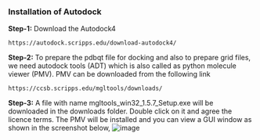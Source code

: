 ### Installation of Autodock


**Step-1:** Download the Autodock4
```
https://autodock.scripps.edu/download-autodock4/
```

**Step-2:** To prepare the pdbqt file for docking and also to prepare grid files, we need autodock tools (ADT) which is also called as python molecule viewer (PMV). 
PMV can be downloaded from the following link
```
https://ccsb.scripps.edu/mgltools/downloads/
```
**Step-3:** A file with name mgltools_win32_1.5.7_Setup.exe will be downloaded in the downloads folder. Double click on it and agree the licence terms. The PMV will be installed and you can view a GUI window as shown in the screenshot below,
![image](https://github.com/user-attachments/assets/8fbb5af7-1bf2-4c20-87e2-cfc37a330c8e)



